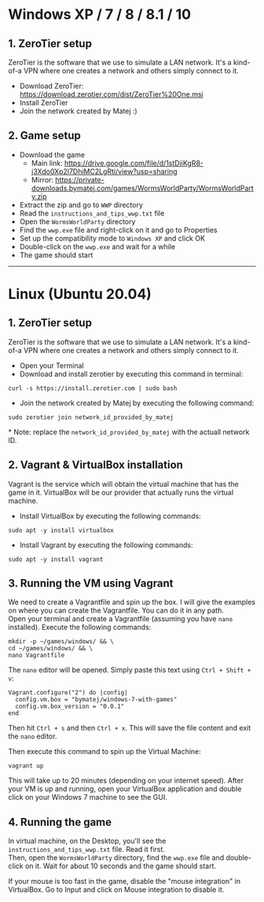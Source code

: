 # Windows XP / 7 / 8 / 8.1 / 10

## 1. ZeroTier setup
ZeroTier is the software that we use to simulate a LAN network. It's a kind-of-a VPN where one creates a network and others simply connect to it.  
- Download ZeroTier: https://download.zerotier.com/dist/ZeroTier%20One.msi
- Install ZeroTier
- Join the network created by Matej :)

## 2. Game setup
- Download the game
  - Main link: https://drive.google.com/file/d/1stDiiKgR8-j3Xdo0Xp2l7DhiMC2LgRti/view?usp=sharing
  - Mirror: https://private-downloads.bymatej.com/games/WormsWorldParty/WormsWorldParty.zip
- Extract the zip and go to `WWP` directory
- Read the `instructions_and_tips_wwp.txt` file
- Open the `WormsWorldParty` directory
- Find the `wwp.exe` file and right-click on it and go to Properties
- Set up the compatibility mode to `Windows XP` and click OK
- Double-click on the `wwp.exe` and wait for a while
- The game should start

-----

# Linux (Ubuntu 20.04)
## 1. ZeroTier setup
ZeroTier is the software that we use to simulate a LAN network. It's a kind-of-a VPN where one creates a network and others simply connect to it.  
- Open your Terminal
- Download and install zerotier by executing this command in terminal:  
```
curl -s https://install.zerotier.com | sudo bash
```
- Join the network created by Matej by executing the following command:  
```
sudo zerotier join network_id_provided_by_matej
```
\* Note: replace the  `network_id_provided_by_matej` with the actuall network ID.

## 2. Vagrant & VirtualBox installation
Vagrant is the service which will obtain the virtual machine that has the game in it. VirtualBox will be our provider that actually runs the virtual machine.

- Install VirtualBox by executing the following commands:  
```
sudo apt -y install virtualbox
```

- Install Vagrant by executing the following commands:  
```
sudo apt -y install vagrant
```

## 3. Running the VM using Vagrant
We need to create a Vagrantfile and spin up the box. I will give the examples on where you can create the Vagrantfile. You can do it in any path.  
Open your terminal and create a Vagrantfile (assuming you have `nano` installed). Execute the following commands: 
```
mkdir -p ~/games/windows/ && \
cd ~/games/windows/ && \
nano Vagrantfile
```

The `nano` editor will be opened. Simply paste this text using `Ctrl + Shift + v`:  
```
Vagrant.configure("2") do |config|
  config.vm.box = "bymatej/windows-7-with-games"
  config.vm.box_version = "0.0.1"
end
```

Then hit `Ctrl + s` and then `Ctrl + x`. This will save the file content and exit the `nano` editor.  

Then execute this command to spin up the Virtual Machine:  
```
vagrant up
```

This will take up to 20 minutes (depending on your internet speed). After your VM is up and running, open your VirtualBox application and double click on your Windows 7 machine to see the GUI.


## 4. Running the game
In virtual machine, on the Desktop, you'll see the `instructions_and_tips_wwp.txt` file. Read it first.  
Then, open the `WormsWorldParty` directory, find the `wwp.exe` file and double-click on it. Wait for about 10 seconds and the game should start.

If your mouse is too fast in the game, disable the "mouse integration" in VirtualBox. Go to Input and click on Mouse integration to disable it.
